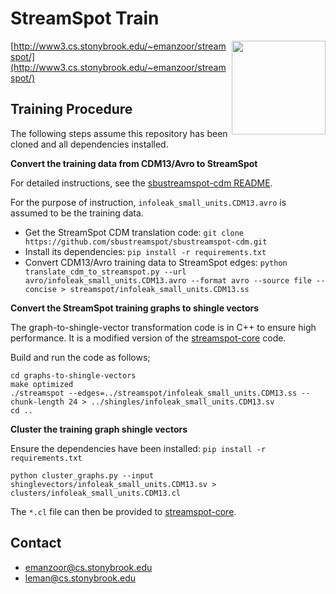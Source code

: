 # StreamSpot Train

<img src="http://www3.cs.stonybrook.edu/~emanzoor/streamspot/img/streamspot-logo.jpg" height="150" align="right"/>

[http://www3.cs.stonybrook.edu/~emanzoor/streamspot/](http://www3.cs.stonybrook.edu/~emanzoor/streamspot/)

## Training Procedure

The following steps assume this repository has been cloned and all dependencies installed.

**Convert the training data from CDM13/Avro to StreamSpot**

For detailed instructions, see the [sbustreamspot-cdm README](https://github.com/sbustreamspot/sbustreamspot-cdm).

For the purpose of instruction, `infoleak_small_units.CDM13.avro` is assumed to be the training data.

   * Get the StreamSpot CDM translation code: `git clone https://github.com/sbustreamspot/sbustreamspot-cdm.git`
   * Install its dependencies: `pip install -r requirements.txt`
   * Convert CDM13/Avro training data to StreamSpot edges: `python translate_cdm_to_streamspot.py --url avro/infoleak_small_units.CDM13.avro --format avro --source file --concise > streamspot/infoleak_small_units.CDM13.ss`

**Convert the StreamSpot training graphs to shingle vectors**

The graph-to-shingle-vector transformation code is in C++ to ensure high performance.
It is a modified version of the [streamspot-core](https://github.com/sbustreamspot/sbustreamspot-core) code.

Build and run the code as follows;
```
cd graphs-to-shingle-vectors
make optimized
./streamspot --edges=../streamspot/infoleak_small_units.CDM13.ss --chunk-length 24 > ../shingles/infoleak_small_units.CDM13.sv
cd ..
```

**Cluster the training graph shingle vectors**

Ensure the dependencies have been installed: `pip install -r requirements.txt`
```
python cluster_graphs.py --input shinglevectors/infoleak_small_units.CDM13.sv > clusters/infoleak_small_units.CDM13.cl
```

The `*.cl` file can then be provided to [streamspot-core](https://github.com/sbustreamspot/sbustreamspot-core).

## Contact

   * emanzoor@cs.stonybrook.edu
   * leman@cs.stonybrook.edu
